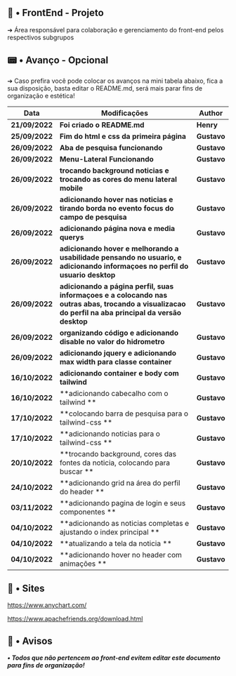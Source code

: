 ## 🧭 • FrontEnd - Projeto

➔ Área responsável para colaboração e gerenciamento do front-end pelos respectivos subgrupos


## 📟 • Avanço - Opcional

➔ Caso prefira você pode colocar os avanços na mini tabela abaixo, fica a sua disposição, basta editar o README.md, será mais parar fins de organização e estética!

| **Data** | **Modificações** | **Author** |
| --- | --- | --- | 
| **21/09/2022** | **Foi criado o README.md** | **Henry** |
| **25/09/2022** | **Fim do html e css da primeira página** | **Gustavo** |
| **26/09/2022** | **Aba de pesquisa funcionando** | **Gustavo** |
| **26/09/2022** | **Menu-Lateral Funcionando** | **Gustavo** |
| **26/09/2022** | **trocando background noticias e trocando as cores do menu lateral mobile** | **Gustavo** |
| **26/09/2022** | **adicionando hover nas noticias e tirando borda no evento focus do campo de pesquisa** | **Gustavo** |
| **26/09/2022** | **adicionando página nova e media querys** | **Gustavo** |
| **26/09/2022** | **adicionando hover e melhorando a usabilidade pensando no usuario, e adicionando informaçoes no perfil do usuario desktop** | **Gustavo** |
| **26/09/2022** | **adicionando a página perfil, suas informaçoes e a colocando nas outras abas, trocando a visualizacao do perfil na aba principal da versão desktop** | **Gustavo** |
| **26/09/2022** | **organizando código e adicionando disable no valor do hidrometro** | **Gustavo** |
| **26/09/2022** | **adicionando jquery e adicionando max width para classe container** | **Gustavo** |
| **16/10/2022** | **adicionando container e body com tailwind** | **Gustavo** |
| **16/10/2022** | **adicionando cabecalho com o tailwind ** | **Gustavo** |
| **17/10/2022** | **colocando barra de pesquisa para o tailwind-css ** | **Gustavo** |
| **17/10/2022** | **adicionando noticias para o tailwind-css ** | **Gustavo** |
| **20/10/2022** | **trocando background, cores das fontes da noticia, colocando para buscar ** | **Gustavo** |
| **24/10/2022** | **adicionando grid na área do perfil do header ** | **Gustavo** |
| **03/11/2022** | **adicionando pagina de login e seus componentes ** | **Gustavo** |
| **04/10/2022** | **adicionando as noticias completas e ajustando o index principal ** | **Gustavo** |
| **04/10/2022** | **atualizando a tela da noticia ** | **Gustavo** |
| **04/10/2022** | **adicionando hover no header com animações ** | **Gustavo** |

## 🎂 • Sites 

https://www.anychart.com/

https://www.apachefriends.org/download.html

## 🛑 • Avisos

***• Todos que não pertencem ao front-end evitem editar este documento para fins de organização!***
